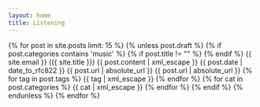 ```yaml
---
layout: home
title: Listening
---
```


{% for post in site.posts limit: 15 %}
      {% unless post.draft %}
          {% if post.categories contains 'music' %}
                  <item>
                    {% if post.title != "" %}
                      <title>{{ post.title | xml_escape }}</title>
                    {% endif %}
                    <author>{{ site.email }} ({{ site.title }})</author>
                    <description>
                      {{ post.content | xml_escape }}
                    </description>
                    <pubDate>{{ post.date | date_to_rfc822 }}</pubDate>
                    <link>{{ post.url | absolute_url }}</link>
                    <guid isPermaLink="true">{{ post.url | absolute_url }}</guid>
                    {% for tag in post.tags %}
                    <category>{{ tag | xml_escape }}</category>
                    {% endfor %}
                    {% for cat in post.categories %}
                    <category>{{ cat | xml_escape }}</category>
                    {% endfor %}
                  </item>
          {% endif %}
      {% endunless %}
{% endfor %}
